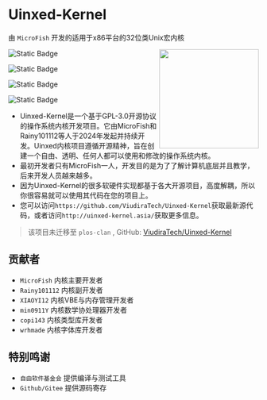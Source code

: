 # Uinxed-Kernel

由 `MicroFish` 开发的适用于x86平台的32位类Unix宏内核

<div>
  <img id="logo" src="/ux_icon.png" width="200" height="200" align="right">
</div>

![Static Badge](https://img.shields.io/badge/License-GPLv3-blue) 

![Static Badge](https://img.shields.io/badge/Language-3-orange) 

![Static Badge](https://img.shields.io/badge/hardware-x86-green)

![Static Badge](https://img.shields.io/badge/star-3-8A2BE2)


* Uinxed-Kernel是一个基于GPL-3.0开源协议的操作系统内核开发项目。它由MicroFish和Rainy101112等人于2024年发起并持续开发。Uinxed内核项目遵循开源精神，旨在创建一个自由、透明、任何人都可以使用和修改的操作系统内核。
* 最初开发者只有MicroFish一人，开发目的是为了了解计算机底层并且教学，后来开发人员越来越多。
* 因为Uinxed-Kernel的很多软硬件实现都基于各大开源项目，高度解耦，所以你很容易就可以使用其代码在您的项目上。
* 您可以访问`https://github.com/ViudiraTech/Uinxed-Kernel`获取最新源代码，或者访问`http://uinxed-kernel.asia/`获取更多信息。

> 该项目未迁移至 `plos-clan` , GitHub: [ViudiraTech/Uinxed-Kernel](https://github.com/ViudiraTech/Uinxed-Kernel)


## 贡献者

* `MicroFish` 内核主要开发者
* `Rainy101112` 内核副开发者
* `XIAOYI12` 内核VBE与内存管理开发者
* `min0911Y` 内核数学协处理器开发者
* `copi143` 内核类型库开发者
* `wrhmade` 内核字体库开发者

## 特别鸣谢

* `自由软件基金会` 提供编译与测试工具
* `Github/Gitee` 提供源码寄存
